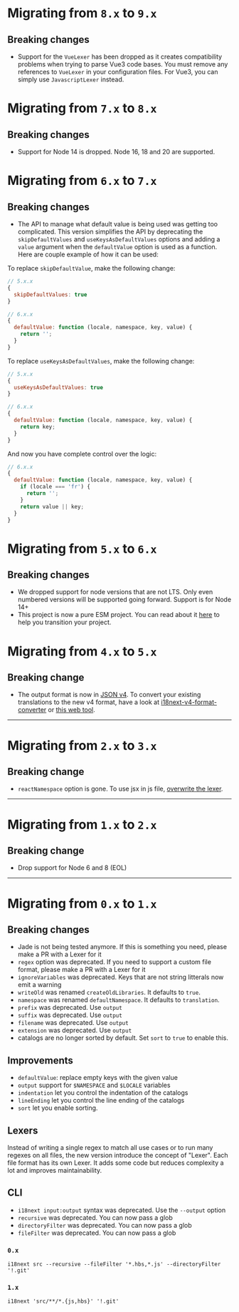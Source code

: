 # Migrating from `8.x` to `9.x`

## Breaking changes
- Support for the `VueLexer` has been dropped as it creates compatibility problems when trying to parse Vue3 code bases.  You must remove any references to `VueLexer` in your configuration files.  For Vue3, you can simply use `JavascriptLexer` instead.

# Migrating from `7.x` to `8.x`

## Breaking changes

- Support for Node 14 is dropped. Node 16, 18 and 20 are supported.

# Migrating from `6.x` to `7.x`

## Breaking changes

- The API to manage what default value is being used was getting too complicated. This version simplifies the API by deprecating the `skipDefaultValues` and `useKeysAsDefaultValues` options and adding a `value` argument when the `defaultValue` option is used as a function. Here are couple example of how it can be used:

To replace `skipDefaultValue`, make the following change:

```js
// 5.x.x
{
  skipDefaultValues: true
}

// 6.x.x
{
  defaultValue: function (locale, namespace, key, value) {
    return '';
  }
}
```

To replace `useKeysAsDefaultValues`, make the following change:

```js
// 5.x.x
{
  useKeysAsDefaultValues: true
}

// 6.x.x
{
  defaultValue: function (locale, namespace, key, value) {
    return key;
  }
}
```

And now you have complete control over the logic:

```js
// 6.x.x
{
  defaultValue: function (locale, namespace, key, value) {
    if (locale === 'fr') {
      return '';
    }
    return value || key;
  }
}
```

# Migrating from `5.x` to `6.x`

## Breaking changes

- We dropped support for node versions that are not LTS. Only even numbered versions will be supported going forward. Support is for Node 14+
- This project is now a pure ESM project. You can read about it [here](https://gist.github.com/sindresorhus/a39789f98801d908bbc7ff3ecc99d99c) to help you transition your project.

# Migrating from `4.x` to `5.x`

## Breaking change

- The output format is now in [JSON v4](https://www.i18next.com/misc/json-format). To convert your existing translations to the new v4 format, have a look at [i18next-v4-format-converter](https://github.com/i18next/i18next-v4-format-converter) or [this web tool](https://i18next.github.io/i18next-v4-format-converter-web/).

---

# Migrating from `2.x` to `3.x`

## Breaking change

- `reactNamespace` option is gone. To use jsx in js file, [overwrite the lexer](https://github.com/i18next/i18next-parser#jsx).

---

# Migrating from `1.x` to `2.x`

## Breaking change

- Drop support for Node 6 and 8 (EOL)

---

# Migrating from `0.x` to `1.x`

## Breaking changes

- Jade is not being tested anymore. If this is something you need, please make a PR with a Lexer for it
- `regex` option was deprecated. If you need to support a custom file format, please make a PR with a Lexer for it
- `ignoreVariables` was deprecated. Keys that are not string litterals now emit a warning
- `writeOld` was renamed `createOldLibraries`. It defaults to `true`.
- `namespace` was renamed `defaultNamespace`. It defaults to `translation`.
- `prefix` was deprecated. Use `output`
- `suffix` was deprecated. Use `output`
- `filename` was deprecated. Use `output`
- `extension` was deprecated. Use `output`
- catalogs are no longer sorted by default. Set `sort` to `true` to enable this.

## Improvements

- `defaultValue`: replace empty keys with the given value
- `output` support for `$NAMESPACE` and `$LOCALE` variables
- `indentation` let you control the indentation of the catalogs
- `lineEnding` let you control the line ending of the catalogs
- `sort` let you enable sorting.

## Lexers

Instead of writing a single regex to match all use cases or to run many regexes on all files, the new version introduce the concept of "Lexer". Each file format has its own Lexer. It adds some code but reduces complexity a lot and improves maintainability.

## CLI

- `i18next input:output` syntax was deprecated. Use the `--output` option
- `recursive` was deprecated. You can now pass a glob
- `directoryFilter` was deprecated. You can now pass a glob
- `fileFilter` was deprecated. You can now pass a glob

### `0.x`

`i18next src --recursive --fileFilter '*.hbs,*.js' --directoryFilter '!.git'`

### `1.x`

`i18next 'src/**/*.{js,hbs}' '!.git'`
